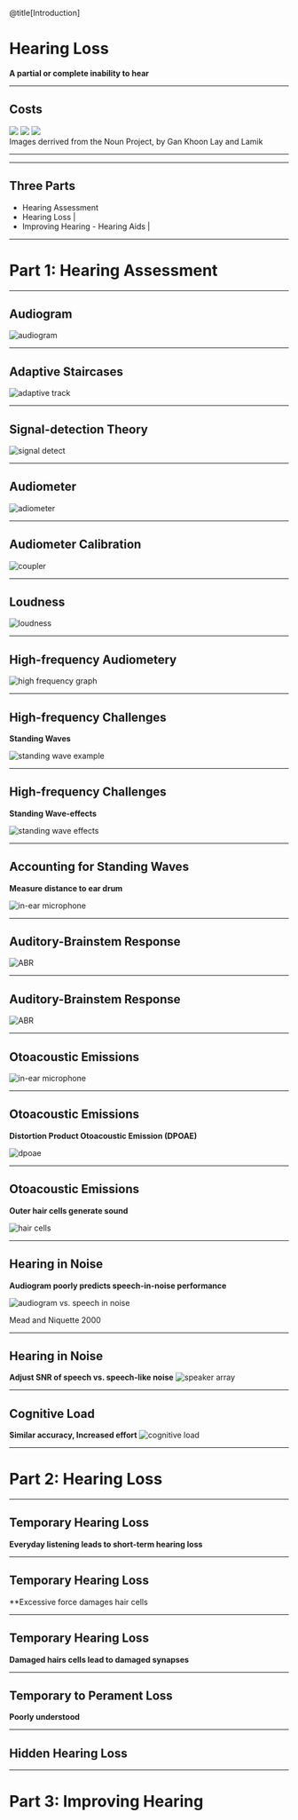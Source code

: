 @title[Introduction]
# Hearing Loss
**A partial or complete inability to hear**


---

<!-- TODO Cite image sources -->

## Costs

<div class="build">
<img src="assets/costs1.png" class="fragment"/>
<img src="assets/costs2.png" class="fragment"/>
<img src="assets/costs3.png" class="fragment"/>
</div>

<div class="comment">Images derrived from the Noun Project, by Gan Khoon Lay and Lamik</div>

<!-- --- -->

<!-- ## Costs -->

<!-- **Loss of productivity** -->

<!-- <\!-- TODO: details -\-> -->

<!-- --- -->

<!-- ## Costs -->

<!-- **Increased Risk of Dementia** -->

<!-- <\!-- TODO: details -\-> -->

---

<!-- ## Hearing loss is becoming more common -->

<!-- TODO: show a graph -->

---

## Three Parts

- Hearing Assessment
- Hearing Loss                     |
- Improving Hearing - Hearing Aids |

---

# Part 1: Hearing Assessment

---

## Audiogram

![audiogram](assets/audiogram.png)

---

## Adaptive Staircases

![adaptive track](assets/adaptive.png)

---

## Signal-detection Theory

![signal detect](assets/signal_detect.png)

---

## Audiometer

![adiometer](assets/audiometer.jpg)

---

## Audiometer Calibration

![coupler](assets/coupler.jpg)

---

## Loudness

![loudness](assets/loud_curve.png)

---

## High-frequency Audiometery

![high frequency graph](assets/high_freq.png)

---

## High-frequency Challenges

**Standing Waves**

![standing wave example](assets/standing_wave1.png)

---

## High-frequency Challenges

**Standing Wave-effects**

![standing wave effects](assets/standing_wave2.png)

---

## Accounting for Standing Waves

**Measure distance to ear drum**

![in-ear microphone](assets/inear_audio_inout.png)

---

## Auditory-Brainstem Response

![ABR](assets/abr1.jpg)

---

## Auditory-Brainstem Response

![ABR](assets/ABR2.png)

<!-- TODO: cite below -->
<!-- http://www.openaccessjournals.com/peer-review/gender-specific-differences-in-auditory-brain-stem-response-in-young-patients-with-adhd.html
-->

---

## Otoacoustic Emissions

![in-ear microphone](assets/inear_audio_inout.png)

---

## Otoacoustic Emissions

**Distortion Product Otoacoustic Emission (DPOAE)**

![dpoae](assets/DPOAE.png)

---

## Otoacoustic Emissions

**Outer hair cells generate sound**

![hair cells](assets/hair_cells.png)

<!-- TODO: zoom from ear diagram to membrane diagram -->

---

## Hearing in Noise

**Audiogram poorly predicts speech-in-noise performance**

![audiogram vs. speech in noise](assets/pta_vs_HINT.png)
<div class="comment">Mead and Niquette 2000</div>

---

## Hearing in Noise

**Adjust SNR of speech vs. speech-like noise**
![speaker array](assets/speaker_lg.gif)

---

## Cognitive Load

**Similar accuracy, Increased effort**
![cognitive load](assets/cog_load.png)

---

# Part 2: Hearing Loss

---

## Temporary Hearing Loss

**Everyday listening leads to short-term hearing loss**

<!-- TODO: show levels of sounds that will lead to a threshold shift -->

---

## Temporary Hearing Loss

**Excessive force damages hair cells

<!-- TODO: show image of ear, then cochela, then hair cells damageds -->

---

## Temporary Hearing Loss

**Damaged hairs cells lead to damaged synapses**

<!-- TODO: same image as above, but with synapses highlighted -->

---

## Temporary to Perament Loss

**Poorly understood**

<!-- TODO: question marks -->

---

## Hidden Hearing Loss

<!-- TODO: show kujawa audiograms -->

<!-- TODO: show changed suprathreshold responses -->

<!-- TODO: show changes in synaptic ribbons -->

---

# Part 3: Improving Hearing


